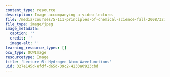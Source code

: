```yaml
---
content_type: resource
description: Image accompanying a video lecture.
file: /media/courses/5-111-principles-of-chemical-science-fall-2008/327e145defdfd65d39c24233a0923cbd_6.jpg
file_type: image/jpeg
image_metadata:
  caption: ''
  credit: ''
  image-alt: ''
learning_resource_types: []
ocw_type: OCWImage
resourcetype: Image
title: 'Lecture 6: Hydrogen Atom Wavefunctions'
uid: 327e145d-efdf-d65d-39c2-4233a0923cbd
---
```

